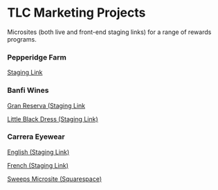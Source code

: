 # TLC Marketing Projects

Microsites (both live and front-end staging links) for a range of rewards programs.

### Pepperidge Farm

[Staging Link](https://www.pepperidgefarmreward.com/)


### Banfi Wines

[Gran Reserva (Staging Link](http://trcomarketingstaging.com/granreserva/gran_reserva/)

[Little Black Dress (Staging Link)](http://trcomarketingstaging.com/littleblackdress/lbd/)


### Carrera Eyewear

[English (Staging Link)](http://trcomarketingstaging.com/carrera-english/english/)

[French (Staging Link)]()

[Sweeps Microsite (Squarespace)]()
